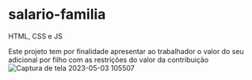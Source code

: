 # salario-familia
HTML, CSS e JS

Este projeto tem por finalidade apresentar ao trabalhador o valor do seu adicional por filho com as restrições do valor da contribuição
![Captura de tela 2023-05-03 105507](https://user-images.githubusercontent.com/127167230/236233753-fe4a69be-5f20-4147-8605-f28a641bf9c8.png)
